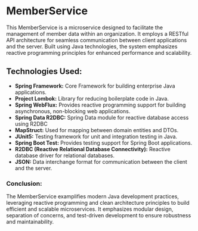 # MemberService

This MemberService is a microservice designed to facilitate the management of member data within an organization. It employs a RESTful API architecture for seamless communication
between client applications and the server. Built using Java technologies, the system emphasizes reactive programming principles for enhanced performance and scalability.

## Technologies Used:

- __Spring Framework:__ Core Framework for building enterprise Java applications.
- __Project Lombok:__ Library for reducing boilerplate code in Java.
- __Spring WebFlux:__ Provides reactive programming support for building asynchronous, non-blocking web applications.
- __Spring Data R2DBC:__ Spring Data module for reactive database access using R2DBC
- __MapStruct:__ Used for mapping between domain entities and DTOs.
- __JUnit5:__ Testing framework for unit and integration testing in Java.
- __Spring Boot Test:__ Provides testing support for Spring Boot applications.
- __R2DBC (Reactive Relational Database Connectivity):__ Reactive database driver for relational databases.
- __JSON:__ Data interchange format for communication between the client and the server.


 ### Conclusion:
 The MemberService examplifies modern Java development practices, leveraging reactive programming and clean architecture principles to build efficient and scalable microservices.
 It emphasizes modular design, separation of concerns, and test-driven development to ensure robustness and maintainability.
 
